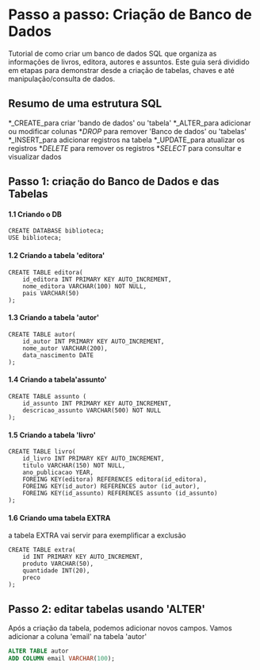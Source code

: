 # Passo a passo: Criação de Banco de Dados
Tutorial de como criar um banco de dados SQL que organiza as informações de livros, editora, autores e assuntos. Este guia será dividido em etapas para demonstrar desde a criação de tabelas, chaves e até manipulação/consulta de dados.
## Resumo de uma estrutura SQL
*_CREATE_para criar 'bando de dados' ou 'tabela'
*_ALTER_para adicionar ou modificar colunas
*_DROP_ para remover 'Banco de dados' ou 'tabelas'
*_INSERT_para  adicionar registros na tabela
*_UPDATE_para atualizar os registros
*_DELETE_ para remover os registros
*_SELECT_ para consultar e visualizar dados

## Passo 1: criação do Banco de Dados e das Tabelas
#### 1.1 Criando o DB

```
CREATE DATABASE biblioteca;
USE biblioteca;
```

#### 1.2 Criando a tabela 'editora'
```
CREATE TABLE editora(
    id_editora INT PRIMARY KEY AUTO_INCREMENT,
    nome_editora VARCHAR(100) NOT NULL,
    pais VARCHAR(50)
);
```

#### 1.3 Criando a tabela 'autor'
```
CREATE TABLE autor(
    id_autor INT PRIMARY KEY AUTO_INCREMENT,
    nome_autor VARCHAR(200),
    data_nascimento DATE
);
```

#### 1.4 Criando a tabela'assunto'
```
CREATE TABLE assunto (
    id_assunto INT PRIMARY KEY AUTO_INCREMENT,
    descricao_assunto VARCHAR(500) NOT NULL
);
```

#### 1.5 Criando a tabela 'livro'
```
CREATE TABLE livro(
    id_livro INT PRIMARY KEY AUTO_INCREMENT,
    titulo VARCHAR(150) NOT NULL,
    ano_publicacao YEAR,
    FOREING KEY(editora) REFERENCES editora(id_editora),
    FOREING KEY(id_autor) REFERENCES autor (id_autor),
    FOREING KEY(id_assunto) REFERENCES assunto (id_assunto)
);

```
#### 1.6 Criando uma tabela EXTRA 
a tabela EXTRA vai servir para exemplificar a exclusão
```
CREATE TABLE extra(
    id INT PRIMARY KEY AUTO_INCREMENT,
    produto VARCHAR(50),
    quantidade INT(20),
    preco
);
```
## Passo 2: editar tabelas usando 'ALTER'
Após a criação da tabela, podemos adicionar novos campos. Vamos adicionar a coluna 'email' na tabela 'autor'

```SQL
ALTER TABLE autor
ADD COLUMN email VARCHAR(100);
```